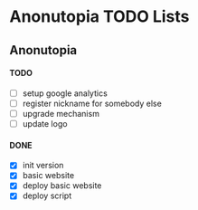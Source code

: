 # Anonutopia TODO Lists

## Anonutopia

#### TODO

- [ ] setup google analytics
- [ ] register nickname for somebody else
- [ ] upgrade mechanism
- [ ] update logo

#### DONE

- [x] init version
- [x] basic website
- [x] deploy basic website
- [x] deploy script
